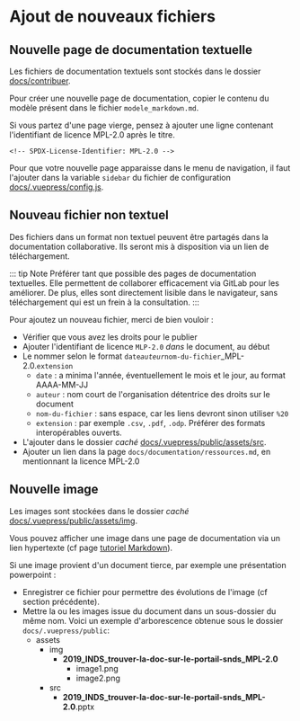 # Ajout de nouveaux fichiers
<!-- SPDX-License-Identifier: MPL-2.0 --> 

## Nouvelle page de documentation textuelle

Les fichiers de documentation textuels sont stockés dans le dossier [docs/contribuer](https://gitlab.com/healthdatahub/documentation-snds/tree/master/docs/contribuer).

Pour créer une nouvelle page de documentation, copier le contenu du modèle présent dans le fichier `modele_markdown.md`.

Si vous partez d'une page vierge, pensez à ajouter une ligne contenant l'identifiant de licence MPL-2.0 après le titre.
```
<!-- SPDX-License-Identifier: MPL-2.0 -->
```
 
Pour que votre nouvelle page apparaisse dans le menu de navigation, 
il faut l'ajouter dans la variable `sidebar` du fichier de configuration 
[docs/.vuepress/config.js](https://gitlab.com/healthdatahub/documentation-snds/tree/master/docs/.vuepress/config.js). 

## Nouveau fichier non textuel

Des fichiers dans un format non textuel peuvent être partagés dans la documentation collaborative. 
Ils seront mis à disposition via un lien de téléchargement.

::: tip Note
Préférer tant que possible des pages de documentation textuelles. 
Elle permettent de collaborer efficacement via GitLab pour les améliorer. 
De plus, elles sont directement lisible dans le navigateur, sans téléchargement qui est un frein à la consultation.
:::

Pour ajoutez un nouveau fichier, merci de bien vouloir : 
- Vérifier que vous avez les droits pour le publier 
- Ajouter l'identifiant de licence `MLP-2.0` _dans_ le document, au début
- Le nommer selon le format `date`_`auteur`_`nom-du-fichier`_MPL-2.0.`extension`
    - `date` : a minima l'année, éventuellement le mois et le jour, au format AAAA-MM-JJ 
    - `auteur` : nom court de l'organisation détentrice des droits sur le document
    - `nom-du-fichier` : sans espace, car les liens devront sinon utiliser `%20`
    - `extension` : par exemple `.csv`, `.pdf`, `.odp`. Préférer des formats interopérables ouverts.
- L'ajouter dans le dossier _caché_ [docs/.vuepress/public/assets/src](https://gitlab.com/healthdatahub/documentation-snds/tree/master/docs/.vuepress/public/assets/src).
- Ajouter un lien dans la page `docs/documentation/ressources.md`, en mentionnant la licence MPL-2.0

## Nouvelle image

Les images sont stockées dans le dossier _caché_ [docs/.vuepress/public/assets/img](https://gitlab.com/healthdatahub/documentation-snds/tree/master/docs/.vuepress/public/assets/img). 

Vous pouvez afficher une image dans une page de documentation via un lien hypertexte (cf page [tutoriel Markdown](tutoriel_markdown.md#lien-hypertexte)).

Si une image provient d'un document tierce, par exemple une présentation powerpoint :
- Enregistrer ce fichier pour permettre des évolutions de l'image (cf section précédente).
- Mettre la ou les images issue du document dans un sous-dossier du même nom. 
Voici un exemple d'arborescence obtenue sous le dossier `docs/.vuepress/public`:
    - assets
        - img
            - **2019_INDS_trouver-la-doc-sur-le-portail-snds_MPL-2.0**
              - image1.png
              - image2.png
        - src
            - **2019_INDS_trouver-la-doc-sur-le-portail-snds_MPL-2.0**.pptx

